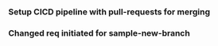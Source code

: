 ### Setup CICD pipeline with pull-requests for merging
### Changed req initiated for sample-new-branch